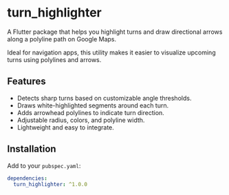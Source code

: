 # turn_highlighter

A Flutter package that helps you highlight turns and draw directional arrows along a polyline path on Google Maps.

Ideal for navigation apps, this utility makes it easier to visualize upcoming turns using polylines and arrows.

## Features

- Detects sharp turns based on customizable angle thresholds.
- Draws white-highlighted segments around each turn.
- Adds arrowhead polylines to indicate turn direction.
- Adjustable radius, colors, and polyline width.
- Lightweight and easy to integrate.

## Installation

Add to your `pubspec.yaml`:

```yaml
dependencies:
  turn_highlighter: ^1.0.0
